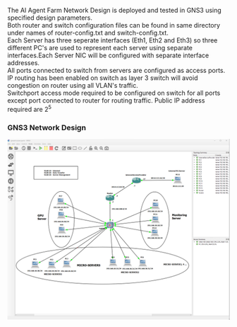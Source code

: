 The AI Agent Farm Network Design is deployed and tested in GNS3 using specified design parameters.  
Both router and switch configuration files can be found in same directory under names of router-config.txt and switch-config.txt.    
Each Server has three seperate interfaces (Eth1, Eth2 and Eth3) so three different PC's are used to represent each server using separate interfaces.Each Server NIC will be configured with separate interface addresses.  
All ports connected to switch from servers are configured as access ports.  
IP routing has been enabled on switch as layer 3 switch will avoid congestion on router using all VLAN's traffic.  
Switchport access mode required to be configured on switch for all ports except port connected to router for routing traffic.
Public IP address required are 2<sup>5</sup>
    
  
### GNS3 Network Design  
![Alt text](image.png)